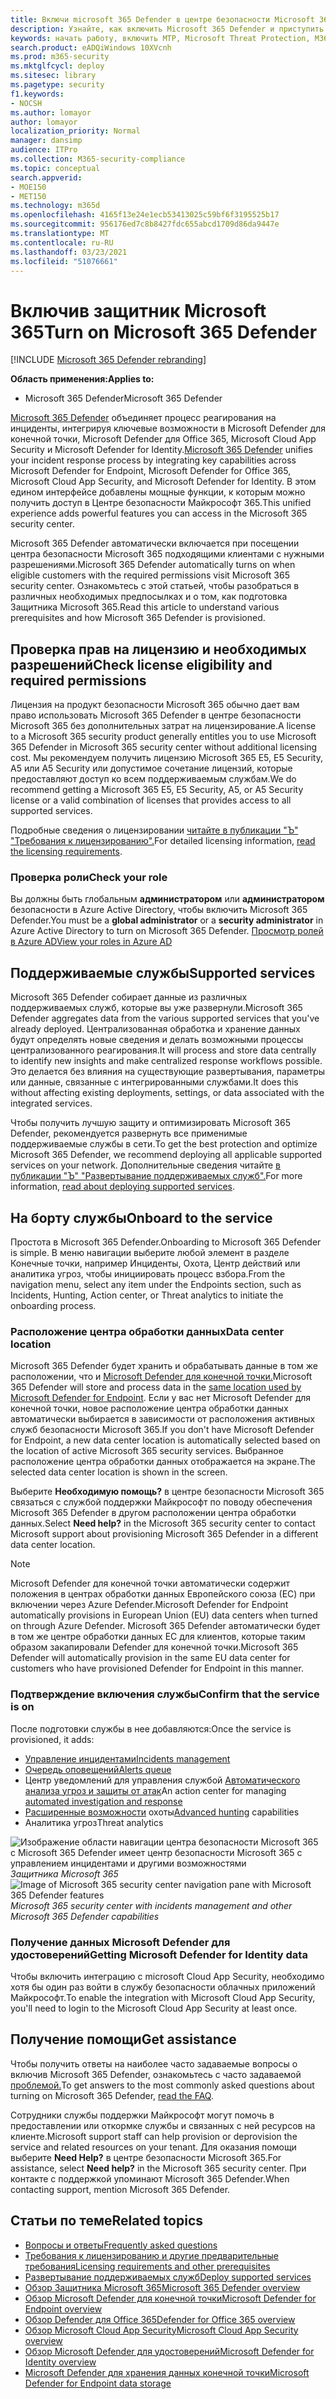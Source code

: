 ```yaml
---
title: Включи microsoft 365 Defender в центре безопасности Microsoft 365
description: Узнайте, как включить Microsoft 365 Defender и приступить к интеграции инцидентов и ответных действий в области безопасности.
keywords: начать работу, включить MTP, Microsoft Threat Protection, M365, безопасность, расположение данных, необходимые разрешения, право на лицензию, страницу параметров
search.product: eADQiWindows 10XVcnh
ms.prod: m365-security
ms.mktglfcycl: deploy
ms.sitesec: library
ms.pagetype: security
f1.keywords:
- NOCSH
ms.author: lomayor
author: lomayor
localization_priority: Normal
manager: dansimp
audience: ITPro
ms.collection: M365-security-compliance
ms.topic: conceptual
search.appverid:
- MOE150
- MET150
ms.technology: m365d
ms.openlocfilehash: 4165f13e24e1ecb53413025c59bf6f3195525b17
ms.sourcegitcommit: 956176ed7c8b8427fdc655abcd1709d86da9447e
ms.translationtype: MT
ms.contentlocale: ru-RU
ms.lasthandoff: 03/23/2021
ms.locfileid: "51076661"
---
```

# <a name="turn-on-microsoft-365-defender"></a><span data-ttu-id="1ba55-104">Включив защитник Microsoft 365</span><span class="sxs-lookup"><span data-stu-id="1ba55-104">Turn on Microsoft 365 Defender</span></span>

[!INCLUDE [Microsoft 365 Defender rebranding](../includes/microsoft-defender.md)]


<span data-ttu-id="1ba55-105">**Область применения:**</span><span class="sxs-lookup"><span data-stu-id="1ba55-105">**Applies to:**</span></span>
- <span data-ttu-id="1ba55-106">Microsoft 365 Defender</span><span class="sxs-lookup"><span data-stu-id="1ba55-106">Microsoft 365 Defender</span></span>

<span data-ttu-id="1ba55-107">[Microsoft 365 Defender](microsoft-365-defender.md) объединяет процесс реагирования на инциденты, интегрируя ключевые возможности в Microsoft Defender для конечной точки, Microsoft Defender для Office 365, Microsoft Cloud App Security и Microsoft Defender for Identity.</span><span class="sxs-lookup"><span data-stu-id="1ba55-107">[Microsoft 365 Defender](microsoft-365-defender.md) unifies your incident response process by integrating key capabilities across Microsoft Defender for Endpoint, Microsoft Defender for Office 365, Microsoft Cloud App Security, and Microsoft Defender for Identity.</span></span> <span data-ttu-id="1ba55-108">В этом едином интерфейсе добавлены мощные функции, к которым можно получить доступ в Центре безопасности Майкрософт 365.</span><span class="sxs-lookup"><span data-stu-id="1ba55-108">This unified experience adds powerful features you can access in the Microsoft 365 security center.</span></span>

<span data-ttu-id="1ba55-109">Microsoft 365 Defender автоматически включается при посещении центра безопасности Microsoft 365 подходящими клиентами с нужными разрешениями.</span><span class="sxs-lookup"><span data-stu-id="1ba55-109">Microsoft 365 Defender automatically turns on when eligible customers with the required permissions visit Microsoft 365 security center.</span></span> <span data-ttu-id="1ba55-110">Ознакомьтесь с этой статьей, чтобы разобраться в различных необходимых предпосылках и о том, как подготовка Защитника Microsoft 365.</span><span class="sxs-lookup"><span data-stu-id="1ba55-110">Read this article to understand various prerequisites and how Microsoft 365 Defender is provisioned.</span></span>

## <a name="check-license-eligibility-and-required-permissions"></a><span data-ttu-id="1ba55-111">Проверка прав на лицензию и необходимых разрешений</span><span class="sxs-lookup"><span data-stu-id="1ba55-111">Check license eligibility and required permissions</span></span>

<span data-ttu-id="1ba55-112">Лицензия на продукт безопасности Microsoft 365 обычно дает вам право использовать Microsoft 365 Defender в центре безопасности Microsoft 365 без дополнительных затрат на лицензирование.</span><span class="sxs-lookup"><span data-stu-id="1ba55-112">A license to a Microsoft 365 security product generally entitles you to use Microsoft 365 Defender in Microsoft 365 security center without additional licensing cost.</span></span> <span data-ttu-id="1ba55-113">Мы рекомендуем получить лицензию Microsoft 365 E5, E5 Security, A5 или A5 Security или допустимое сочетание лицензий, которые предоставляют доступ ко всем поддерживаемым службам.</span><span class="sxs-lookup"><span data-stu-id="1ba55-113">We do recommend getting a Microsoft 365 E5, E5 Security, A5, or A5 Security license or a valid combination of licenses that provides access to all supported services.</span></span>

<span data-ttu-id="1ba55-114">Подробные сведения о лицензировании [читайте в публикации "Ъ" "Требования к лицензированию".](prerequisites.md#licensing-requirements)</span><span class="sxs-lookup"><span data-stu-id="1ba55-114">For detailed licensing information, [read the licensing requirements](prerequisites.md#licensing-requirements).</span></span>

### <a name="check-your-role"></a><span data-ttu-id="1ba55-115">Проверка роли</span><span class="sxs-lookup"><span data-stu-id="1ba55-115">Check your role</span></span>

<span data-ttu-id="1ba55-116">Вы должны быть глобальным **администратором** или **администратором** безопасности в Azure Active Directory, чтобы включить Microsoft 365 Defender.</span><span class="sxs-lookup"><span data-stu-id="1ba55-116">You must be a **global administrator** or a **security administrator** in Azure Active Directory to turn on Microsoft 365 Defender.</span></span> [<span data-ttu-id="1ba55-117">Просмотр ролей в Azure AD</span><span class="sxs-lookup"><span data-stu-id="1ba55-117">View your roles in Azure AD</span></span>](/azure/active-directory/users-groups-roles/directory-manage-roles-portal)

## <a name="supported-services"></a><span data-ttu-id="1ba55-118">Поддерживаемые службы</span><span class="sxs-lookup"><span data-stu-id="1ba55-118">Supported services</span></span>

<span data-ttu-id="1ba55-119">Microsoft 365 Defender собирает данные из различных поддерживаемых служб, которые вы уже развернули.</span><span class="sxs-lookup"><span data-stu-id="1ba55-119">Microsoft 365 Defender aggregates data from the various supported services that you've already deployed.</span></span> <span data-ttu-id="1ba55-120">Централизованная обработка и хранение данных будут определять новые сведения и делать возможными процессы централизованного реагирования.</span><span class="sxs-lookup"><span data-stu-id="1ba55-120">It will process and store data centrally to identify new insights and make centralized response workflows possible.</span></span> <span data-ttu-id="1ba55-121">Это делается без влияния на существующие развертывания, параметры или данные, связанные с интегрированными службами.</span><span class="sxs-lookup"><span data-stu-id="1ba55-121">It does this without affecting existing deployments, settings, or data associated with the integrated services.</span></span>

<span data-ttu-id="1ba55-122">Чтобы получить лучшую защиту и оптимизировать Microsoft 365 Defender, рекомендуется развернуть все применимые поддерживаемые службы в сети.</span><span class="sxs-lookup"><span data-stu-id="1ba55-122">To get the best protection and optimize Microsoft 365 Defender, we recommend deploying all applicable supported services on your network.</span></span> <span data-ttu-id="1ba55-123">Дополнительные сведения читайте [в публикации "Ъ" "Развертывание поддерживаемых служб".](deploy-supported-services.md)</span><span class="sxs-lookup"><span data-stu-id="1ba55-123">For more information, [read about deploying supported services](deploy-supported-services.md).</span></span>

## <a name="onboard-to-the-service"></a><span data-ttu-id="1ba55-124">На борту службы</span><span class="sxs-lookup"><span data-stu-id="1ba55-124">Onboard to the service</span></span>
<span data-ttu-id="1ba55-125">Простота в Microsoft 365 Defender.</span><span class="sxs-lookup"><span data-stu-id="1ba55-125">Onboarding to Microsoft 365 Defender is simple.</span></span> <span data-ttu-id="1ba55-126">В меню навигации выберите любой элемент в разделе Конечные точки, например Инциденты, Охота, Центр действий или аналитика угроз, чтобы инициировать процесс взбора.</span><span class="sxs-lookup"><span data-stu-id="1ba55-126">From the navigation menu, select any item under the Endpoints section, such as Incidents, Hunting, Action center, or Threat analytics to initiate the onboarding process.</span></span> 

### <a name="data-center-location"></a><span data-ttu-id="1ba55-127">Расположение центра обработки данных</span><span class="sxs-lookup"><span data-stu-id="1ba55-127">Data center location</span></span>

<span data-ttu-id="1ba55-128">Microsoft 365 Defender будет хранить и обрабатывать данные в том же расположении, что и [Microsoft Defender для конечной точки.](/windows/security/threat-protection/microsoft-defender-atp/data-storage-privacy)</span><span class="sxs-lookup"><span data-stu-id="1ba55-128">Microsoft 365 Defender will store and process data in the [same location used by Microsoft Defender for Endpoint](/windows/security/threat-protection/microsoft-defender-atp/data-storage-privacy).</span></span> <span data-ttu-id="1ba55-129">Если у вас нет Microsoft Defender для конечной точки, новое расположение центра обработки данных автоматически выбирается в зависимости от расположения активных служб безопасности Microsoft 365.</span><span class="sxs-lookup"><span data-stu-id="1ba55-129">If you don't have Microsoft Defender for Endpoint, a new data center location is automatically selected based on the location of active Microsoft 365 security services.</span></span> <span data-ttu-id="1ba55-130">Выбранное расположение центра обработки данных отображается на экране.</span><span class="sxs-lookup"><span data-stu-id="1ba55-130">The selected data center location is shown in the screen.</span></span>

<span data-ttu-id="1ba55-131">Выберите **Необходимую помощь?** в центре безопасности Microsoft 365 связаться с службой поддержки Майкрософт по поводу обеспечения Microsoft 365 Defender в другом расположении центра обработки данных.</span><span class="sxs-lookup"><span data-stu-id="1ba55-131">Select **Need help?** in the Microsoft 365 security center to contact Microsoft support about provisioning Microsoft 365 Defender in a different data center location.</span></span>

> [!NOTE]
> <span data-ttu-id="1ba55-132">Microsoft Defender для конечной точки автоматически содержит положения в центрах обработки данных Европейского союза (ЕС) при включении через Azure Defender.</span><span class="sxs-lookup"><span data-stu-id="1ba55-132">Microsoft Defender for Endpoint automatically provisions in European Union (EU) data centers when turned on through Azure Defender.</span></span> <span data-ttu-id="1ba55-133">Microsoft 365 Defender автоматически будет в том же центре обработки данных ЕС для клиентов, которые таким образом закапировали Defender для конечной точки.</span><span class="sxs-lookup"><span data-stu-id="1ba55-133">Microsoft 365 Defender will automatically provision in the same EU data center for customers who have provisioned Defender for Endpoint in this manner.</span></span>

### <a name="confirm-that-the-service-is-on"></a><span data-ttu-id="1ba55-134">Подтверждение включения службы</span><span class="sxs-lookup"><span data-stu-id="1ba55-134">Confirm that the service is on</span></span>

<span data-ttu-id="1ba55-135">После подготовки службы в нее добавляются:</span><span class="sxs-lookup"><span data-stu-id="1ba55-135">Once the service is provisioned, it adds:</span></span>

- [<span data-ttu-id="1ba55-136">Управление инцидентами</span><span class="sxs-lookup"><span data-stu-id="1ba55-136">Incidents management</span></span>](incidents-overview.md)
- [<span data-ttu-id="1ba55-137">Очередь оповещений</span><span class="sxs-lookup"><span data-stu-id="1ba55-137">Alerts queue</span></span>](investigate-alerts.md)
- <span data-ttu-id="1ba55-138">Центр уведомлений для управления службой [Автоматического анализа угроз и защиты от атак](m365d-autoir.md)</span><span class="sxs-lookup"><span data-stu-id="1ba55-138">An action center for managing [automated investigation and response](m365d-autoir.md)</span></span>
- <span data-ttu-id="1ba55-139">[Расширенные возможности](advanced-hunting-overview.md) охоты</span><span class="sxs-lookup"><span data-stu-id="1ba55-139">[Advanced hunting](advanced-hunting-overview.md) capabilities</span></span>
- <span data-ttu-id="1ba55-140">Аналитика угроз</span><span class="sxs-lookup"><span data-stu-id="1ba55-140">Threat analytics</span></span>

<span data-ttu-id="1ba55-141">![Изображение области навигации центра безопасности Microsoft 365 с Microsoft 365 Defender имеет центр безопасности Microsoft 365 с управлением инцидентами и другими возможностями ](../../media/mtp-enable/mtp-on.png)
 *Защитника Microsoft 365*</span><span class="sxs-lookup"><span data-stu-id="1ba55-141">![Image of Microsoft 365 security center navigation pane with Microsoft 365 Defender features](../../media/mtp-enable/mtp-on.png)
*Microsoft 365 security center with incidents management and other Microsoft 365 Defender capabilities*</span></span>

### <a name="getting-microsoft-defender-for-identity-data"></a><span data-ttu-id="1ba55-142">Получение данных Microsoft Defender для удостоверений</span><span class="sxs-lookup"><span data-stu-id="1ba55-142">Getting Microsoft Defender for Identity data</span></span> 
<span data-ttu-id="1ba55-143">Чтобы включить интеграцию с microsoft Cloud App Security, необходимо хотя бы один раз войти в службу безопасности облачных приложений Майкрософт.</span><span class="sxs-lookup"><span data-stu-id="1ba55-143">To enable the integration with Microsoft Cloud App Security, you'll need to login to the Microsoft Cloud App Security at least once.</span></span>

## <a name="get-assistance"></a><span data-ttu-id="1ba55-144">Получение помощи</span><span class="sxs-lookup"><span data-stu-id="1ba55-144">Get assistance</span></span>

<span data-ttu-id="1ba55-145">Чтобы получить ответы на наиболее часто задаваемые вопросы о включив Microsoft 365 Defender, ознакомьтесь с часто задаваемой [проблемой.](m365d-enable-faq.md)</span><span class="sxs-lookup"><span data-stu-id="1ba55-145">To get answers to the most commonly asked questions about turning on Microsoft 365 Defender, [read the FAQ](m365d-enable-faq.md).</span></span>

<span data-ttu-id="1ba55-146">Сотрудники службы поддержки Майкрософт могут помочь в предоставлении или откормке службы и связанных с ней ресурсов на клиенте.</span><span class="sxs-lookup"><span data-stu-id="1ba55-146">Microsoft support staff can help provision or deprovision the service and related resources on your tenant.</span></span> <span data-ttu-id="1ba55-147">Для оказания помощи выберите **Need Help?** в центре безопасности Microsoft 365.</span><span class="sxs-lookup"><span data-stu-id="1ba55-147">For assistance, select **Need help?** in the Microsoft 365 security center.</span></span> <span data-ttu-id="1ba55-148">При контакте с поддержкой упоминают Microsoft 365 Defender.</span><span class="sxs-lookup"><span data-stu-id="1ba55-148">When contacting support, mention Microsoft 365 Defender.</span></span>

## <a name="related-topics"></a><span data-ttu-id="1ba55-149">Статьи по теме</span><span class="sxs-lookup"><span data-stu-id="1ba55-149">Related topics</span></span>

- [<span data-ttu-id="1ba55-150">Вопросы и ответы</span><span class="sxs-lookup"><span data-stu-id="1ba55-150">Frequently asked questions</span></span>](m365d-enable-faq.md)
- [<span data-ttu-id="1ba55-151">Требования к лицензированию и другие предварительные требования</span><span class="sxs-lookup"><span data-stu-id="1ba55-151">Licensing requirements and other prerequisites</span></span>](prerequisites.md)
- [<span data-ttu-id="1ba55-152">Развертывание поддерживаемых служб</span><span class="sxs-lookup"><span data-stu-id="1ba55-152">Deploy supported services</span></span>](deploy-supported-services.md)
- [<span data-ttu-id="1ba55-153">Обзор Защитника Microsoft 365</span><span class="sxs-lookup"><span data-stu-id="1ba55-153">Microsoft 365 Defender overview</span></span>](microsoft-365-defender.md)
- [<span data-ttu-id="1ba55-154">Обзор Microsoft Defender для конечной точки</span><span class="sxs-lookup"><span data-stu-id="1ba55-154">Microsoft Defender for Endpoint overview</span></span>](../defender-endpoint/microsoft-defender-advanced-threat-protection.md)
- [<span data-ttu-id="1ba55-155">Обзор Defender для Office 365</span><span class="sxs-lookup"><span data-stu-id="1ba55-155">Defender for Office 365 overview</span></span>](../defender-365-security/defender-for-office-365.md)
- [<span data-ttu-id="1ba55-156">Обзор Microsoft Cloud App Security</span><span class="sxs-lookup"><span data-stu-id="1ba55-156">Microsoft Cloud App Security overview</span></span>](/cloud-app-security/what-is-cloud-app-security)
- [<span data-ttu-id="1ba55-157">Обзор Microsoft Defender для удостоверений</span><span class="sxs-lookup"><span data-stu-id="1ba55-157">Microsoft Defender for Identity overview</span></span>](/azure-advanced-threat-protection/what-is-atp)
- [<span data-ttu-id="1ba55-158">Microsoft Defender для хранения данных конечной точки</span><span class="sxs-lookup"><span data-stu-id="1ba55-158">Microsoft Defender for Endpoint data storage</span></span>](../defender-endpoint/data-storage-privacy.md)
